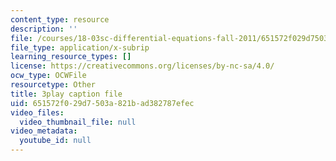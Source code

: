 ```yaml
---
content_type: resource
description: ''
file: /courses/18-03sc-differential-equations-fall-2011/651572f029d7503a821bad382787efec_XDhJ8lVGbl8.vtt
file_type: application/x-subrip
learning_resource_types: []
license: https://creativecommons.org/licenses/by-nc-sa/4.0/
ocw_type: OCWFile
resourcetype: Other
title: 3play caption file
uid: 651572f0-29d7-503a-821b-ad382787efec
video_files:
  video_thumbnail_file: null
video_metadata:
  youtube_id: null
---
```

